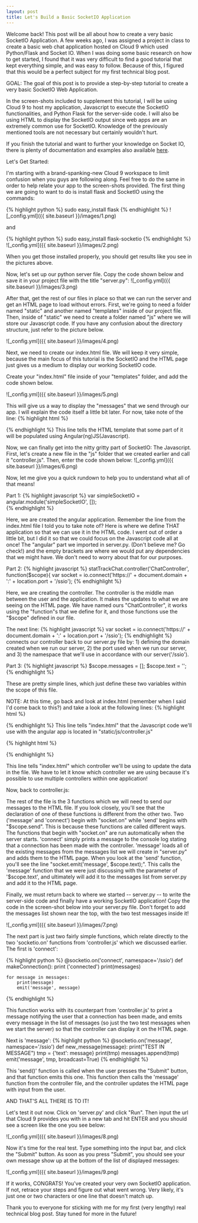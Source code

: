 ```yaml
---
layout: post
title: Let's Build a Basic SocketIO Application
---
```


Welcome back! This post will be all about how to create a very basic SocketIO Application. A few weeks ago, I was assigned a project in class to create a basic web chat application hosted on Cloud 9 which used Python/Flask and Socket IO.
When I was doing some basic research on how to get started, I found that it was very difficult to find a good tutorial that kept everything simple, and was easy to follow. Because of this, I figured that this would be a perfect subject for my first technical blog post.

GOAL: The goal of this post is to provide a step-by-step tutorial to create a very basic SocketIO Web Application. 

In the screen-shots included to supplement this tutorial, I will be using Cloud 9 to host my application, Javascript to execute the SocketIO functionalities, and Python Flask for the server-side code. I will also be using HTML to display the SocketIO output since web apps are an extremely common use for SocketIO. Knowledge of the previously mentioned tools are not necessary but certainly wouldn't hurt. 

If you finish the tutorial and want to further your knowledge on Socket IO, there is plenty of documentation and examples also available [here](http://socket.io/docs/).

Let's Get Started:

I'm starting with a brand-spanking-new Cloud 9 workspace to limit confusion when you guys are following along. Feel free to do the same in order to help relate your app to the screen-shots provided.
The first thing we are going to want to do is install flask and SocketIO using the commands:

{% highlight python %}
sudo easy_install flask
{% endhighlight %}
![_config.yml]({{ site.baseurl }}/images/1.png)


and

{% highlight python %}
sudo easy_install flask-socketio
{% endhighlight %}
![_config.yml]({{ site.baseurl }}/images/2.png)


When you get those installed properly, you should get results like you see in the pictures above.

Now, let's set up our python server file. Copy the code shown below and save it in your project file with the title "server.py":
![_config.yml]({{ site.baseurl }}/images/3.png)

After that, get the rest of our files in place so that we can run the server and get an HTML page to load without errors. First, we're going to need a folder named "static" and another named "templates" inside of our project file. Then, inside of "static" we need to create a folder named "js" where we will store our Javascript code. If you have any confusion about the directory structure, just refer to the picture below.


![_config.yml]({{ site.baseurl }}/images/4.png)

Next, we need to create our index.html file. We will keep it very simple, because the main focus of this tutorial is the SocketIO and the HTML page just gives us a medium to display our working SocketIO code. 

Create your "index.html" file inside of your "templates" folder, and add the code shown below.


![_config.yml]({{ site.baseurl }}/images/5.png)


This will give us a way to display the "messages" that we send through our app. I will explain the code itself a little bit later. For now, take note of the line: 
{% highlight html %}
<html ng-app="simpleSocketIO"> 
{% endhighlight %}
This line tells the HTML template that some part of it will be populated using Angular(ng)JS(Javascript). 

Now, we can finally get into the nitty gritty part of SocketIO: The Javascript. First, let's create a new file in the "js" folder that we created earlier and call it "controller.js". Then, enter the code shown below:
![_config.yml]({{ site.baseurl }}/images/6.png)

Now, let me give you a quick rundown to help you to understand what all of that means!

Part 1: 
{% highlight javascript %}
var simpleSocketIO = angular.module('simpleSocketIO', []);  
{% endhighlight %}

Here, we are created the angular application. Remember the line from the index.html file I told you to take note of? Here is where we define THAT application so that we can use it in the HTML code. I went out of order a little bit, but I did it so that we could focus on the Javascript code all at once! The "angular" part we imported in server.py. (Don't believe me? Go check!) and the empty brackets are where we would put any dependencies that we might have. We don't need to worry about that for our purposes.


Part 2: 
{% highlight javascript %}
statTrackChat.controller('ChatController', function($scope){
   var socket = io.connect('https://' + document.domain + ':' + location.port + '/ssio'); 
{% endhighlight %}   
   
Here, we are creating the controller. The controller is the middle man between the user and the application. It makes the updates to what we are seeing on the HTML page. We have named ours "ChatController", it works using the "function"s that we define for it, and those functions use the "$scope" defined in our file.

The next line:
{% highlight javascript %}
var socket = io.connect('https://' + document.domain + ':' + location.port + '/ssio');
{% endhighlight %}
connects our controller back to our server.py file by: 1) defining the domain created when we run our server, 2) the port used when we run our server, and 3) the namespace that we'll use in accordance with our server('/ssio').


Part 3: 
{% highlight javascript %}
$scope.messages = []; 
$scope.text = '';
{% endhighlight %}

These are pretty simple lines, which just define these two variables within the scope of this file. 

NOTE: At this time, go back and look at index.html (remember when I said I'd come back to this?) and take a look at the following lines: 
{% highlight html %}
<script src="static/js/controller.js"></script>
{% endhighlight %}
This line tells "index.html" that the Javascript code we'll use with the angular app is located in "static/js/controller.js"

{% highlight html %}
<div class="container" ng-controller="ChatController">
{% endhighlight %}

This line tells "index.html" which controller we'll be using to update the data in the file. We have to let it know which controller we are using because it's possible to use multiple controllers within one application!


Now, back to controller.js:

The rest of the file is the 3 functions which we will need to send our messages to the HTML file. If you look closely, you'll see that the declaration of one of these functions is different from the other two. Two ('message' and 'connect') begin with "socket.on" while 'send' begins with "$scope.send". This is because these functions are called different ways. The functions that begin with "socket.on" are run automatically when the server starts. 'connect' simply prints a message to the console log stating that a connection has been made with the controller. 'message' loads all of the existing messages from the messages list we will create in "server.py" and adds them to the HTML page. When you look at the 'send' function, you'll see the line "socket.emit('message', $scope.text);". This calls the 'message' function that we were just discussing with the parameter of '$scope.text', and ultimately will add it to the messages list from server.py and add it to the HTML page.


Finally, we must return back to where we started -- server.py -- to write the server-side code and finally have a working SocketIO application! Copy the code in the screen-shot below into your server.py file. Don't forget to add the messages list shown near the top, with the two test messages inside it!


![_config.yml]({{ site.baseurl }}/images/7.png)


The next part is just two fairly simple functions, which relate directly to the two 'socketio.on' functions from 'controller.js' which we discussed earlier. The first is 'connect':

{% highlight python %}
@socketio.on('connect', namespace='/ssio')
def makeConnection():
    print ('connected')
    print(messages)
    
    for message in messages: 
        print(message)
        emit('message', message)
{% endhighlight %} 

This function works with its counterpart from 'controller.js' to print a message notifying the user that a connection has been made, and emits every message in the list of messages (so just the two test messages when we start the server) so that the controller can display it on the HTML page. 


Next is 'message':
{% highlight python %}
@socketio.on('message', namespace='/ssio')
def new_message(message):
    print("TEST IN MESSAGE")
    tmp = {'text': message}
    print(tmp)
    messages.append(tmp)
    emit('message', tmp, broadcast=True)
{% endhighlight %}

This 'send()' function is called when the user presses the "Submit" button, and that function emits this one. This function then calls the 'message' function from the controller file, and the controller updates the HTML page with input from the user. 


AND THAT'S ALL THERE IS TO IT! 


Let's test it out now. Click on 'server.py' and click "Run". Then input the url that Cloud 9 provides you with in a new tab and hit ENTER and you should see a screen like the one you see below:

![_config.yml]({{ site.baseurl }}/images/8.png)



Now it's time for the real test. Type something into the input bar, and click the "Submit" button. As soon as you press "Submit", you should see your own message show up at the bottom of the list of displayed messages:

![_config.yml]({{ site.baseurl }}/images/9.png)



If it works, CONGRATS! You've created your very own SocketIO application. If not, retrace your steps and figure out what went wrong. Very likely, it's just one or two characters or one line that doesn't match up.


Thank you to everyone for sticking with me for my first (very lengthy) real technical blog post. Stay tuned for more in the future!
